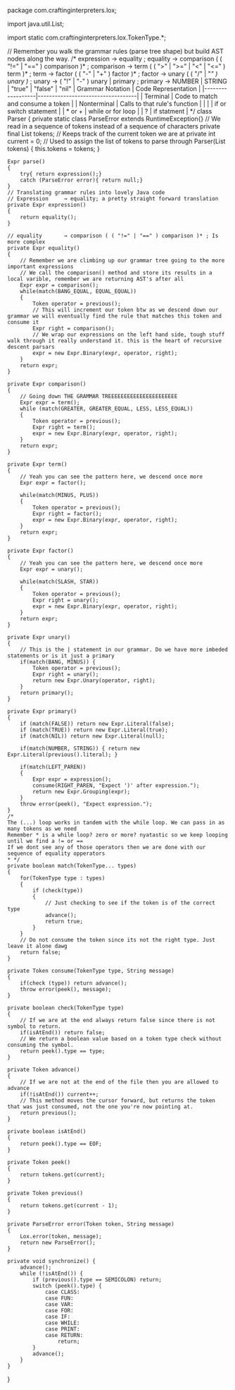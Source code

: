 package com.craftinginterpreters.lox;

import java.util.List;

import static com.craftinginterpreters.lox.TokenType.*;

// Remember you walk the grammar rules (parse tree shape) but build AST nodes along the way.
/*
expression     → equality ;
equality       → comparison ( ( "!=" | "==" ) comparison )* ;
comparison     → term ( ( ">" | ">=" | "<" | "<=" ) term )* ;
term           → factor ( ( "-" | "+" ) factor )* ;
factor         → unary ( ( "/" | "*" ) unary )* ;
unary          → ( "!" | "-" ) unary
| primary ;
primary        → NUMBER | STRING | "true" | "false" | "nil"
| Grammar Notation | Code Representation               |
|------------------|-----------------------------------|
| Terminal         | Code to match and consume a token |
| Nonterminal      | Calls to that rule's function     |
| \|               | if or switch statement            |
| * or +           | while or for loop                 |
| ?                | if statment                       |
*/
class Parser
{
private static class ParseError extends RuntimeException{}
// We read in a sequence of tokens instead of a sequence of characters
private final List<Token> tokens;
// Keeps track of the current token we are at
private int current = 0;
// Used to assign the list of tokens to parse through
Parser(List<Token> tokens)
{
this.tokens = tokens;
}

    Expr parse()
    {
        try{ return expression();}
        catch (ParseError error){ return null;}
    }
    // Translating grammar rules into lovely Java code
    // Expression     → equality; a pretty straight forward translation
    private Expr expression()
    {
        return equality();
    }

    // equality       → comparison ( ( "!=" | "==" ) comparison )* ; Is more complex
    private Expr equality()
    {
        // Remember we are climbing up our grammar tree going to the more important expressions
        // We call the comparison() method and store its results in a local varible, remember we are returning AST's after all
        Expr expr = comparison();
        while(match(BANG_EQUAL, EQUAL_EQUAL))
        {
            Token operator = previous();
            // This will increment our token btw as we descend down our grammar we will eventually find the rule that matches this token and consume it
            Expr right = comparison();
            // We wrap our expressions on the left hand side, tough stuff walk through it really understand it. this is the heart of recursive descent parsars
            expr = new Expr.Binary(expr, operator, right);
        }
        return expr;
    }

    private Expr comparison()
    {
        // Going down THE GRAMMAR TREEEEEEEEEEEEEEEEEEEEEE
        Expr expr = term();
        while (match(GREATER, GREATER_EQUAL, LESS, LESS_EQUAL))
        {
            Token operator = previous();
            Expr right = term();
            expr = new Expr.Binary(expr, operator, right);
        }
        return expr;
    }

    private Expr term()
    {
        // Yeah you can see the pattern here, we descend once more
        Expr expr = factor();

        while(match(MINUS, PLUS))
        {
            Token operator = previous();
            Expr right = factor();
            expr = new Expr.Binary(expr, operator, right);
        }
        return expr;
    }

    private Expr factor()
    {
        // Yeah you can see the pattern here, we descend once more
        Expr expr = unary();

        while(match(SLASH, STAR))
        {
            Token operator = previous();
            Expr right = unary();
            expr = new Expr.Binary(expr, operator, right);
        }
        return expr;
    }

    private Expr unary()
    {
        // This is the | statement in our grammar. Do we have more imbeded statements or is it just a primary
        if(match(BANG, MINUS)) {
            Token operator = previous();
            Expr right = unary();
            return new Expr.Unary(operator, right);
        }
        return primary();
    }

    private Expr primary()
    {
        if (match(FALSE)) return new Expr.Literal(false);
        if (match(TRUE)) return new Expr.Literal(true);
        if (match(NIL)) return new Expr.Literal(null);

        if(match(NUMBER, STRING)) { return new Expr.Literal(previous().literal); }

        if(match(LEFT_PAREN))
        {
            Expr expr = expression();
            consume(RIGHT_PAREN, "Expect ')' after expression.");
            return new Expr.Grouping(expr);
        }
        throw error(peek(), "Expect expression.");
    }
    /*
    The (...) loop works in tandem with the while loop. We can pass in as many tokens as we need
    Remember * is a while loop? zero or more? nyatastic so we keep looping until we find a != or ==
    If we dont see any of those operators then we are done with our sequence of equality opperators
    * */
    private boolean match(TokenType... types)
    {
        for(TokenType type : types)
        {
            if (check(type))
            {
                // Just checking to see if the token is of the correct type
                advance();
                return true;
            }
        }
        // Do not consume the token since its not the right type. Just leave it alone dawg
        return false;
    }

    private Token consume(TokenType type, String message)
    {
        if(check (type)) return advance();
        throw error(peek(), message);
    }

    private boolean check(TokenType type)
    {
        // If we are at the end always return false since there is not symbol to return.
        if(isAtEnd()) return false;
        // We return a boolean value based on a token type check without consuming the symbol.
        return peek().type == type;
    }

    private Token advance()
    {
        // If we are not at the end of the file then you are allowed to advance
        if(!isAtEnd()) current++;
        // This method moves the cursor forward, but returns the token that was just consumed, not the one you're now pointing at.
        return previous();
    }

    private boolean isAtEnd()
    {
        return peek().type == EOF;
    }

    private Token peek()
    {
        return tokens.get(current);
    }

    private Token previous()
    {
        return tokens.get(current - 1);
    }

    private ParseError error(Token token, String message)
    {
        Lox.error(token, message);
        return new ParseError();
    }

    private void synchronize() {
        advance();
        while (!isAtEnd()) {
            if (previous().type == SEMICOLON) return;
            switch (peek().type) {
                case CLASS:
                case FUN:
                case VAR:
                case FOR:
                case IF:
                case WHILE:
                case PRINT:
                case RETURN:
                    return;
            }
            advance();
        }
    }

}